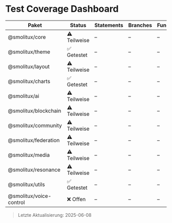 # Test Coverage Dashboard

| Paket                   | Status       | Statements | Branches | Functions | Lines |
| ----------------------- | ------------ | ---------- | -------- | --------- | ----- |
| @smolitux/core          | ⚠️ Teilweise | –          | –        | –         | –     |
| @smolitux/theme         | ✅ Getestet  | –          | –        | –         | –     |
| @smolitux/layout        | ⚠️ Teilweise | –          | –        | –         | –     |
| @smolitux/charts        | ✅ Getestet  | –          | –        | –         | –     |
| @smolitux/ai            | ⚠️ Teilweise | –          | –        | –         | –     |
| @smolitux/blockchain    | ⚠️ Teilweise | –          | –        | –         | –     |
| @smolitux/community     | ⚠️ Teilweise | –          | –        | –         | –     |
| @smolitux/federation    | ⚠️ Teilweise | –          | –        | –         | –     |
| @smolitux/media         | ⚠️ Teilweise | –          | –        | –         | –     |
| @smolitux/resonance     | ⚠️ Teilweise | –          | –        | –         | –     |
| @smolitux/utils         | ✅ Getestet  | –          | –        | –         | –     |
| @smolitux/voice-control | ❌ Offen     | –          | –        | –         | –     |

> Letzte Aktualisierung: 2025-06-08
